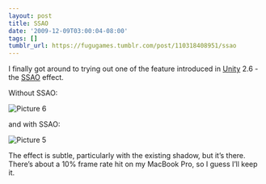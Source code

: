 ```yaml
---
layout: post
title: SSAO
date: '2009-12-09T03:00:04-08:00'
tags: []
tumblr_url: https://fugugames.tumblr.com/post/110318408951/ssao
---
```

I finally got around to trying out one of the feature introduced in [Unity](http://unity3d.com/) 2.6 - the [SSAO](http://en.wikipedia.org/wiki/Screen_Space_Ambient_Occlusion) effect.

Without SSAO:

![Picture 6](http://itshardtofondlepenguins.com/wp-content/uploads/2009/12/Picture-6.png "Picture 6")

and with SSAO:

![Picture 5](http://itshardtofondlepenguins.com/wp-content/uploads/2009/12/Picture-5.png "Picture 5")

The effect is subtle, particularly with the existing shadow, but it’s there. There’s about a 10% frame rate hit on my MacBook Pro, so I guess I’ll keep it.

